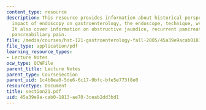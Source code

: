 ```yaml
---
content_type: resource
description: This resource provides information about historical perspectives on endoscopy,
  impact of endoscopy on gastroenterology, the endoscope, technique, wses of endoscopy.
  It also cover information on obstructive jaundice, recurrent pancreatitis, and unexplained
  pancreabiliary pain.
file: /media/courses/hst-121-gastroenterology-fall-2005/45a39e9acab01813ae703ceab2dd3bd1_section21.pdf
file_type: application/pdf
learning_resource_types:
- Lecture Notes
ocw_type: OCWFile
parent_title: Lecture Notes
parent_type: CourseSection
parent_uid: 1c4b8ea0-5de6-6c17-9bfc-bfe5e773f8e0
resourcetype: Document
title: section21.pdf
uid: 45a39e9a-cab0-1813-ae70-3ceab2dd3bd1
---
```

